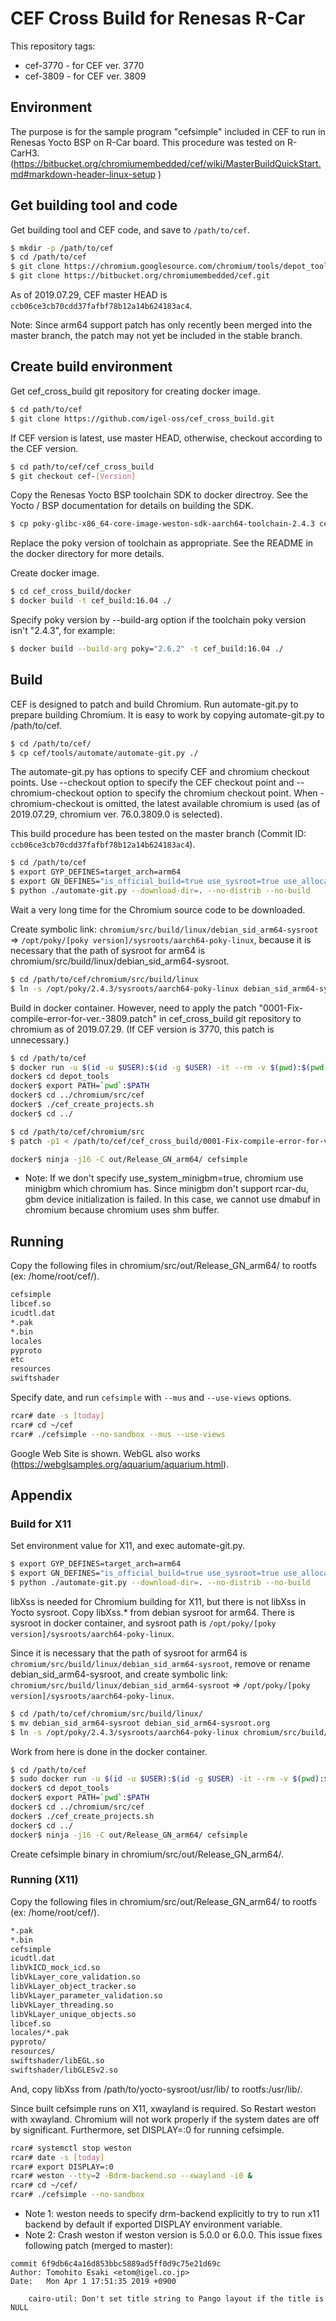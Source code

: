 # CEF Cross Build for Renesas R-Car

This repository tags:
* cef-3770 - for CEF ver. 3770
* cef-3809 - for CEF ver. 3809

## Environment

The purpose is for the sample program "cefsimple" included in CEF to run in Renesas Yocto BSP on R-Car board. This procedure was tested on R-CarH3.
(https://bitbucket.org/chromiumembedded/cef/wiki/MasterBuildQuickStart.md#markdown-header-linux-setup )

## Get building tool and code
Get building tool and CEF code, and save to `/path/to/cef`.

```bash
$ mkdir -p /path/to/cef
$ cd /path/to/cef
$ git clone https://chromium.googlesource.com/chromium/tools/depot_tools.git
$ git clone https://bitbucket.org/chromiumembedded/cef.git
```

As of 2019.07.29, CEF master HEAD is `ccb06ce3cb70cdd37fafbf78b12a14b624183ac4`.

Note: Since arm64 support patch has only recently been merged into the master branch, the patch may not yet be included in the stable branch.

## Create build environment

Get cef_cross_build git repository for creating docker image.

```bash
$ cd path/to/cef
$ git clone https://github.com/igel-oss/cef_cross_build.git
```

If CEF version is latest, use master HEAD, otherwise, checkout according to the CEF version.

```bash
$ cd path/to/cef/cef_cross_build
$ git checkout cef-[Version]
```

Copy the Renesas Yocto BSP toolchain SDK to docker directroy. See the Yocto / BSP documentation for details on building the SDK.

```bash
$ cp poky-glibc-x86_64-core-image-weston-sdk-aarch64-toolchain-2.4.3 cef_cross_build/docker/
```

Replace the poky version of toolchain as appropriate. See the README in the docker directory for more details.

Create docker image.

```bash
$ cd cef_cross_build/docker
$ docker build -t cef_build:16.04 ./
```

Specify poky version by --build-arg option if the toolchain poky version isn't "2.4.3", for example:

```bash
$ docker build --build-arg poky="2.6.2" -t cef_build:16.04 ./
```

## Build
CEF is designed to patch and build Chromium. Run automate-git.py to prepare building Chromium. It is easy to work by copying automate-git.py to /path/to/cef.

```bash
$ cd /path/to/cef/
$ cp cef/tools/automate/automate-git.py ./
```

The automate-git.py has options to specify CEF and chromium checkout points. Use --checkout option to specify the CEF checkout point and --chromium-checkout option to specify the chromium checkout point. When -chromium-checkout is omitted, the latest available chromium is used (as of 2019.07.29, chromium ver. 76.0.3809.0 is selected).

This build procedure has been tested on the master branch (Commit ID: `ccb06ce3cb70cdd37fafbf78b12a14b624183ac4`).

```bash
$ cd /path/to/cef
$ export GYP_DEFINES=target_arch=arm64
$ export GN_DEFINES="is_official_build=true use_sysroot=true use_allocator=none symbol_level=1 use_cups=false use_gnome_keyring=false enable_remoting=false enable_nacl=false use_kerberos=false use_gtk=false treat_warnings_as_errors=false ozone_platform_wayland=true ozone_platform=wayland use_ozone=true use_aura=true ozone_auto_platforms=false dcheck_always_on=false use_xkbcommon=true use_system_minigbm=true use_system_libdrm=true"
$ python ./automate-git.py --download-dir=. --no-distrib --no-build
```

Wait a very long time for the Chromium source code to be downloaded.

Create symbolic link: `chromium/src/build/linux/debian_sid_arm64-sysroot` => `/opt/poky/[poky version]/sysroots/aarch64-poky-linux`, because it is necessary that the path of sysroot for arm64 is chromium/src/build/linux/debian_sid_arm64-sysroot.

```bash
$ cd /path/to/cef/chromium/src/build/linux
$ ln -s /opt/poky/2.4.3/sysroots/aarch64-poky-linux debian_sid_arm64-sysroot
```

Build in docker container. However, need to apply the patch "0001-Fix-compile-error-for-ver.-3809.patch" in cef_cross_build git repository to chromium as of 2019.07.29. (If CEF version is 3770, this patch is unnecessary.)

```bash
$ cd /path/to/cef
$ docker run -u $(id -u $USER):$(id -g $USER) -it --rm -v $(pwd):$(pwd) -w $(pwd) -e GYP_DEFINES -e GN_DEFINES cef_build:16.04
docker$ cd depot_tools
docker$ export PATH=`pwd`:$PATH
docker$ cd ../chromium/src/cef
docker$ ./cef_create_projects.sh
docker$ cd ../

$ cd /path/to/cef/chromium/src
$ patch -p1 < /path/to/cef/cef_cross_build/0001-Fix-compile-error-for-ver.-3809.patch

docker$ ninja -j16 -C out/Release_GN_arm64/ cefsimple
```

* Note: If we don't specify use_system_minigbm=true, chromium use minigbm which  chromium has. Since minigbm don't support rcar-du, gbm device initialization is failed. In this case, we cannot use dmabuf in chromium because chromium uses shm buffer.

## Running


Copy the following files in chromium/src/out/Release_GN_arm64/ to rootfs (ex: /home/root/cef/).

```bash
cefsimple
libcef.so
icudtl.dat
*.pak
*.bin
locales
pyproto
etc
resources
swiftshader
```

Specify date, and run `cefsimple` with `--mus` and `--use-views` options.

```bash
rcar# date -s [today]
rcar# cd ~/cef
rcar# ./cefsimple --no-sandbox --mus --use-views
```

Google Web Site is shown. WebGL also works (https://webglsamples.org/aquarium/aquarium.html).

## Appendix
### Build for X11

Set environment value for X11, and exec automate-git.py.

```bash
$ export GYP_DEFINES=target_arch=arm64
$ export GN_DEFINES="is_official_build=true use_sysroot=true use_allocator=none symbol_level=1 use_cups=false use_gnome_keyring=false enable_remoting=false enable_nacl=false use_kerberos=false use_gtk=false"
$ python ./automate-git.py --download-dir=. --no-distrib --no-build
```

libXss is needed for Chromium building for X11, but there is not libXss in Yocto sysroot. Copy libXss.* from debian sysroot for arm64. There is sysroot in docker container, and sysroot path is `/opt/poky/[poky version]/sysroots/aarch64-poky-linux`.

Since it is necessary that the path of sysroot for arm64 is `chromium/src/build/linux/debian_sid_arm64-sysroot`, remove or rename debian_sid_arm64-sysroot, and create symbolic link: `chromium/src/build/linux/debian_sid_arm64-sysroot` => `/opt/poky/[poky version]/sysroots/aarch64-poky-linux`.

```bash
$ cd /path/to/cef/chromium/src/build/linux/
$ mv debian_sid_arm64-sysroot debian_sid_arm64-sysroot.org
$ ln -s /opt/poky/2.4.3/sysroots/aarch64-poky-linux chromium/src/build/linux/debian_sid_arm64-sysroot
```

Work from here is done in the docker container.

```bash
$ cd /path/to/cef
$ sudo docker run -u $(id -u $USER):$(id -g $USER) -it --rm -v $(pwd):$(pwd) -w $(pwd) -e GYP_DEFINES -e GN_DEFINES cef_build:16.04
docker$ cd depot_tools
docker$ export PATH=`pwd`:$PATH
docker$ cd ../chromium/src/cef
docker$ ./cef_create_projects.sh
docker$ cd ../
docker$ ninja -j16 -C out/Release_GN_arm64/ cefsimple
```

Create cefsimple binary in chromium/src/out/Release_GN_arm64/.

### Running (X11)
Copy the following files in chromium/src/out/Release_GN_arm64/ to rootfs (ex: /home/root/cef/).

```bash
*.pak
*.bin
cefsimple
icudtl.dat
libVkICD_mock_icd.so
libVkLayer_core_validation.so
libVkLayer_object_tracker.so
libVkLayer_parameter_validation.so
libVkLayer_threading.so
libVkLayer_unique_objects.so
libcef.so
locales/*.pak
pyproto/
resources/
swiftshader/libEGL.so
swiftshader/libGLESv2.so
```

And, copy libXss from /path/to/yocto-sysroot/usr/lib/ to rootfs:/usr/lib/.

Since built cefsimple runs on X11, xwayland is required. So Restart weston with xwayland. Chromium will not work properly if the system dates are off by significant. Furthermore, set DISPLAY=:0 for running cefsimple.

```bash
rcar# systemctl stop weston
rcar# date -s [today]
rcar# export DISPLAY=:0
rcar# weston --tty=2 -Bdrm-backend.so --xwayland -i0 &
rcar# cd ~/cef/
rcar# ./cefsimple --no-sandbox
```

* Note 1: weston needs to specify drm-backend explicitly to try to run x11 backend by default if exported DISPLAY environment variable.
* Note 2: Crash weston if weston version is 5.0.0 or 6.0.0. This issue fixes following patch (merged to master):

```
commit 6f9db6c4a16d853bbc5889ad5ff0d9c75e21d69c
Author: Tomohito Esaki <etom@igel.co.jp>
Date:   Mon Apr 1 17:51:35 2019 +0900

    cairo-util: Don't set title string to Pango layout if the title is NULL
```
